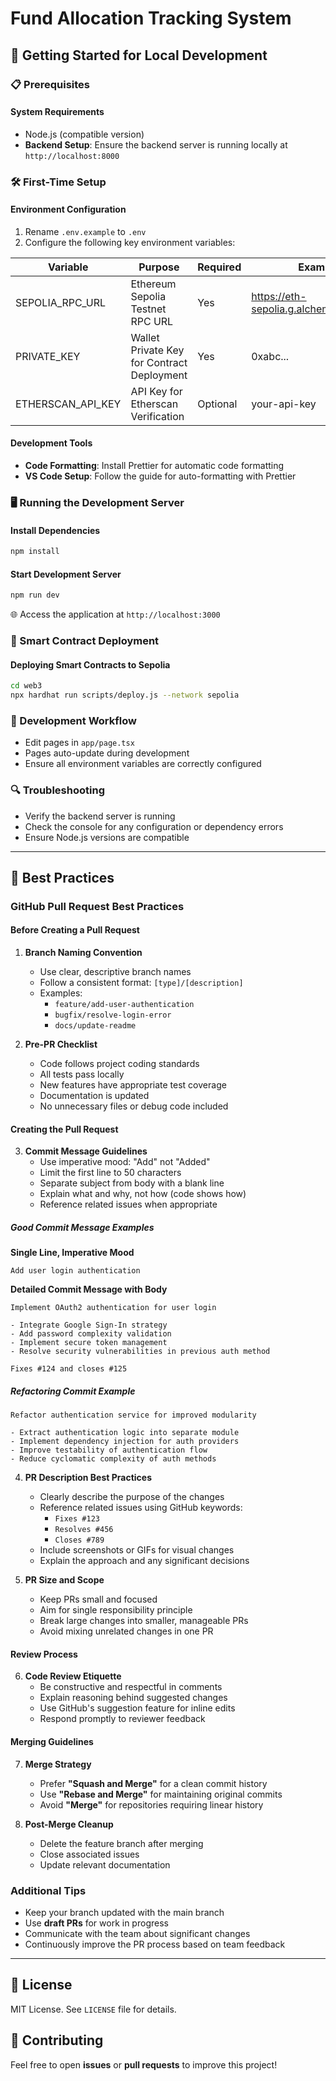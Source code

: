 # Fund Allocation Tracking System

## 🚀 Getting Started for Local Development

### 📋 Prerequisites
#### System Requirements
- Node.js (compatible version)
- **Backend Setup**: Ensure the backend server is running locally at `http://localhost:8000`

### 🛠 First-Time Setup
#### Environment Configuration
1. Rename `.env.example` to `.env`
2. Configure the following key environment variables:

| Variable | Purpose | Required | Example |
|----------|---------|----------|---------|
| SEPOLIA_RPC_URL | Ethereum Sepolia Testnet RPC URL | Yes | https://eth-sepolia.g.alchemy.com/v2/... |
| PRIVATE_KEY | Wallet Private Key for Contract Deployment | Yes | 0xabc... |
| ETHERSCAN_API_KEY | API Key for Etherscan Verification | Optional | your-api-key |

#### Development Tools
- **Code Formatting**: Install Prettier for automatic code formatting
- **VS Code Setup**: Follow the guide for auto-formatting with Prettier

### 🖥 Running the Development Server
#### Install Dependencies
```bash
npm install
```
#### Start Development Server
```bash
npm run dev
```
🌐 Access the application at `http://localhost:3000`

### 🧪 Smart Contract Deployment
#### Deploying Smart Contracts to Sepolia
```bash
cd web3
npx hardhat run scripts/deploy.js --network sepolia
```

### 📝 Development Workflow
- Edit pages in `app/page.tsx`
- Pages auto-update during development
- Ensure all environment variables are correctly configured

### 🔍 Troubleshooting
- Verify the backend server is running
- Check the console for any configuration or dependency errors
- Ensure Node.js versions are compatible

---

## 🎯 Best Practices
### GitHub Pull Request Best Practices
#### Before Creating a Pull Request
1. **Branch Naming Convention**
   - Use clear, descriptive branch names
   - Follow a consistent format: `[type]/[description]`
   - Examples:
     - `feature/add-user-authentication`
     - `bugfix/resolve-login-error`
     - `docs/update-readme`

2. **Pre-PR Checklist**
   - Code follows project coding standards
   - All tests pass locally
   - New features have appropriate test coverage
   - Documentation is updated
   - No unnecessary files or debug code included

#### Creating the Pull Request
3. **Commit Message Guidelines**
   - Use imperative mood: "Add" not "Added"
   - Limit the first line to 50 characters
   - Separate subject from body with a blank line
   - Explain what and why, not how (code shows how)
   - Reference related issues when appropriate

##### Good Commit Message Examples
**Single Line, Imperative Mood**
```
Add user login authentication
```

**Detailed Commit Message with Body**
```
Implement OAuth2 authentication for user login

- Integrate Google Sign-In strategy
- Add password complexity validation
- Implement secure token management
- Resolve security vulnerabilities in previous auth method

Fixes #124 and closes #125
```

##### Refactoring Commit Example
```
Refactor authentication service for improved modularity

- Extract authentication logic into separate module
- Implement dependency injection for auth providers
- Improve testability of authentication flow
- Reduce cyclomatic complexity of auth methods
```

4. **PR Description Best Practices**
   - Clearly describe the purpose of the changes
   - Reference related issues using GitHub keywords:
     - `Fixes #123`
     - `Resolves #456`
     - `Closes #789`
   - Include screenshots or GIFs for visual changes
   - Explain the approach and any significant decisions

5. **PR Size and Scope**
   - Keep PRs small and focused
   - Aim for single responsibility principle
   - Break large changes into smaller, manageable PRs
   - Avoid mixing unrelated changes in one PR

#### Review Process
6. **Code Review Etiquette**
   - Be constructive and respectful in comments
   - Explain reasoning behind suggested changes
   - Use GitHub's suggestion feature for inline edits
   - Respond promptly to reviewer feedback

#### Merging Guidelines
7. **Merge Strategy**
   - Prefer **"Squash and Merge"** for a clean commit history
   - Use **"Rebase and Merge"** for maintaining original commits
   - Avoid **"Merge"** for repositories requiring linear history

8. **Post-Merge Cleanup**
   - Delete the feature branch after merging
   - Close associated issues
   - Update relevant documentation

### Additional Tips
- Keep your branch updated with the main branch
- Use **draft PRs** for work in progress
- Communicate with the team about significant changes
- Continuously improve the PR process based on team feedback

---

## 📜 License
MIT License. See `LICENSE` file for details.

## 🤝 Contributing
Feel free to open **issues** or **pull requests** to improve this project!